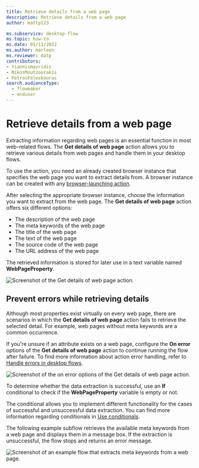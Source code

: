 ```yaml
---
title: Retrieve details from a web page
description: Retrieve details from a web page 
author: mattp123

ms.subservice: desktop-flow
ms.topic: how-to
ms.date: 01/11/2022
ms.author: marleon
ms.reviewer: matp
contributors:
- Yiannismavridis
- NikosMoutzourakis
- PetrosFeleskouras
search.audienceType: 
  - flowmaker
  - enduser
---
```


# Retrieve details from a web page 

Extracting information regarding web pages is an essential function in most web-related flows. The **Get details of web page** action allows you to retrieve various details from web pages and handle them in your desktop flows.

To use the action, you need an already created browser instance that specifies the web page you want to extract details from. A browser instance can be created with any [browser-launching action](../actions-reference/webautomation.md). 

After selecting the appropriate browser instance, choose the information you want to extract from the web page. The **Get details of web page** action offers six different options:

- The description of the web page
- The meta keywords of the web page
- The title of the web page
- The text of the web page
- The source code of the web page
- The URL address of the web page

The retrieved information is stored for later use in a text variable named **WebPageProperty**. 

![Screenshot of the Get details of web page action.](media/retrieve-details-web-page/get-details-web-page-action.png)

## Prevent errors while retrieving details

Although most properties exist virtually on every web page, there are scenarios in which the **Get details of web page** action fails to retrieve the selected detail. For example, web pages without meta keywords are a common occurrence.

If you're unsure if an attribute exists on a web page, configure the **On error** options of the **Get details of web page** action to continue running the flow after failure. To find more information about action error handling, refer to [Handle errors in desktop flows](../errors.md).

![Screenshot of the on error options of the Get details of web page action.](media/retrieve-details-web-page/get-details-web-page-action-on-error.png)

To determine whether the data extraction is successful, use an **If** conditional to check if the **WebPageProperty** variable is empty or not. 

The conditional allows you to implement different functionality for the cases of successful and unsuccessful data extraction. You can find more information regarding conditionals in [Use conditionals](../use-conditionals.md). 

The following example subflow retrieves the available meta keywords from a web page and displays them in a message box. If the extraction is unsuccessful, the flow stops and returns an error message. 

![Screenshot of an example flow that extracts meta keywords from a web page.](media/retrieve-details-web-page/example-flow.png)
